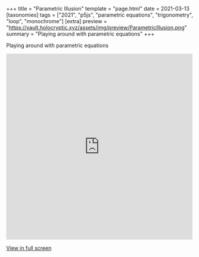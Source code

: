 +++
title = "Parametric Illusion"
template = "page.html"
date = 2021-03-13
[taxonomies]
tags = ["2021", "p5js", "parametric equations", "trigonometry", "loop", "monochrome"]
[extra]
preview = "https://vault.holocryptic.xyz/assets/img/preview/ParametricIllusion.png"
summary = "Playing around with parametric equations"
+++

Playing around with parametric equations

<embed
type="text/html"
src="https://vault.holocryptic.xyz/src/2021/ParametricIllusion"
width="500"
height="500"
/>

<a target=_blank href="https://vault.holocryptic.xyz/src/2021/ParametricIllusion">View in full screen</a>